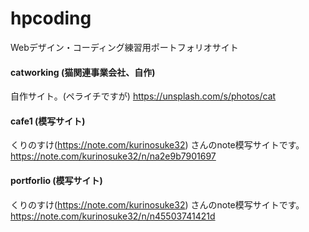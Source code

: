 # hpcoding
Webデザイン・コーディング練習用ポートフォリオサイト

#### catworking (猫関連事業会社、自作)
自作サイト。(ペライチですが)
https://unsplash.com/s/photos/cat

#### cafe1 (模写サイト)
くりのすけ(https://note.com/kurinosuke32) さんのnote模写サイトです。
https://note.com/kurinosuke32/n/na2e9b7901697

#### portforlio (模写サイト)
くりのすけ(https://note.com/kurinosuke32) さんのnote模写サイトです。
https://note.com/kurinosuke32/n/n45503741421d
